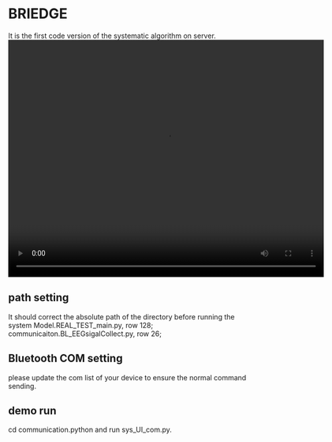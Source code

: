 # BRIEDGE
It is the first code version of the systematic algorithm on server.
<video width="640" height="480" controls>
    <source src="https://raw.githubusercontent.com/<username>/<repository>/<branch>/video.mp4" type="video/mp4">
</video>


## path setting
It should correct the absolute path of the directory before running the system
Model.REAL_TEST_main.py, row 128;
communicaiton.BL_EEGsigalCollect.py, row 26;
## Bluetooth COM setting
please update the com list of your device to ensure the normal command sending. 

## demo run
cd communication.python and run sys_UI_com.py.

